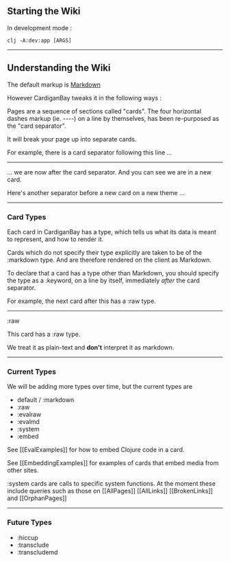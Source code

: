 
## Starting the Wiki

In development mode :

```
clj -A:dev:app [ARGS]
```


----

## Understanding the Wiki

The default markup is [Markdown](https://daringfireball.net/projects/markdown/syntax)


However CardiganBay tweaks it in the following ways :

Pages are a sequence of sections called "cards". The four horizontal dashes markup (ie. -<!-->-<!-->-<!-->-) on a line by themselves, has been re-purposed as the "card separator".

It will break your page up into separate cards.

For example, there is a card separator following this line ...

----

... we are now after the card separator. And you can see we are in a new card.

Here's another separator before a new card on a new theme ...

----

### Card Types

Each card in CardiganBay has a type, which tells us what its data is meant to represent, and how to render it. 

Cards which do not specify their type explicitly are taken to be of the :markdown type. And are therefore rendered on the client as Markdown.


To declare that a card has a type other than Markdown, you should specify the type as a :keyword, on a line by itself, immediately *after* the card separator.

For example, the next card after this has a :raw type.

----
:raw

This card has a :raw type. 

We treat it as plain-text and **don't** interpret it as markdown.

----

### Current Types

We will be adding more types over time, but the current types are 

* default / :markdown
* :raw
* :evalraw  
* :evalmd
* :system
* :embed 

See [[EvalExamples]] for how to embed Clojure code in a card.

See [[EmbeddingExamples]] for examples of cards that embed media from other sites.

:system cards are calls to specific system functions. At the moment these include queries such as those on [[AllPages]] [[AllLinks]] [[BrokenLinks]] and  [[OrphanPages]]

----

### Future Types
* :hiccup
* :transclude
* :transcludemd

